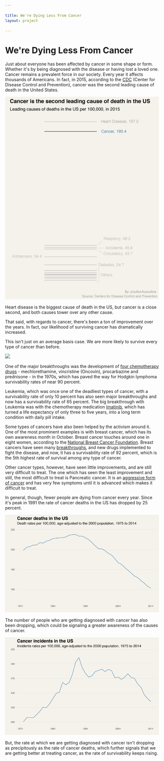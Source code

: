 ```yaml
---

title: We're Dying Less From Cancer
layout: project

---
```


# We're Dying Less From Cancer


Just about everyone has been affected by cancer in some shape or form. Whether it's by being diagnosed with the disease or having lost a loved one. Cancer remains a prevalent force in our society. Every year it affects thousands of Americans. In fact, in 2015, according to the <a href = "https://www.cdc.gov/">CDC</a> (Center for Disease Control and Prevention), cancer was the second leading cause of death in the United States. 

![](Cancer-is-the-second-leading-cause-of-death-in-the-US.png)

Heart disease is the biggest cause of death in the US, but cancer is a close second, and both causes tower over any other cause. 

That said, with regards to cancer, there's been a ton of improvement over the years. In fact, our likelihood of surviving cancer has dramatically increased. 

This isn't just on an average basis case. We are more likely to survive every type of cancer than before. 

![](We%2527re-surviving-more-from-every-type-of-cancer.png)

One of the major breakthroughs was the development of <a href = "https://www.asco.org/research-progress/cancer-progress/top-5-advances-modern-oncology/chemotherapy-cures-hodgkin-lymphoma">four chemotherapy drugs</a> - mechlorethamine, vincristine (Oncovin), procarbazine and prednisone - in the 1970s, which has paved the way for Hodgkin lymphoma survivability rates of near 90 percent. 

Leukemia, which was once one of the deadliest types of cancer, with a survivability rate of only 10 percent has also seen major breakthroughs and now has a survivability rate of 65 percent. The big breakthrough with Leukemia was with the chemotherapy medication <a href = "https://www.asco.org/research-progress/cancer-progress/top-5-advances-modern-oncology/targeted-drug-transforms-treatment">Imatinib</a>, which has turned a life expectancy of only three to five years, into a long term condition with daily pill intake. 

Some types of cancers have also been helped by the activism around it. One of the most prominent examples is with breast cancer, which has its own awareness month in October. Breast cancer touches around one in eight women, according to the <a href = "http://www.nationalbreastcancer.org/">National Breast Cancer Foundation</a>. Breast cancers have seen many <a href = "http://www.healthline.com/health/history-of-breast-cancer#early-discovery2">breakthroughs</a>, and new drugs implemented to fight the disease, and now, it has a survivability rate of 92 percent, which is the 5th highest rate of survival among any type of cancer.  

Other cancer types, however, have seen little improvements, and are still very difficult to treat. The one which has seen the least improvement and still, the most difficult to treat is Pancreatic cancer. It is an <a href = "https://www.cancer.org/cancer/pancreatic-cancer.html">aggressive form of cancer</a> and has very few symptoms until it is advanced which makes it difficult to treat. 

In general, though, fewer people are dying from cancer every year. Since it's peak in 1991 the rate of cancer deaths in the US has dropped by 25 percent. 


<img src="Cancer-deaths-in-the-US.png">

The number of people who are getting diagnosed with cancer has also been dropping, which could be signaling a greater awareness of the causes of cancer. 

![](Cancer-incidents-in-the-US.png)

But, the rate at which we are getting diagnosed with cancer isn't dropping as precipitously as the rate of cancer deaths, which further signals that we are getting better at treating cancer, as the rate of survivability keeps rising. 